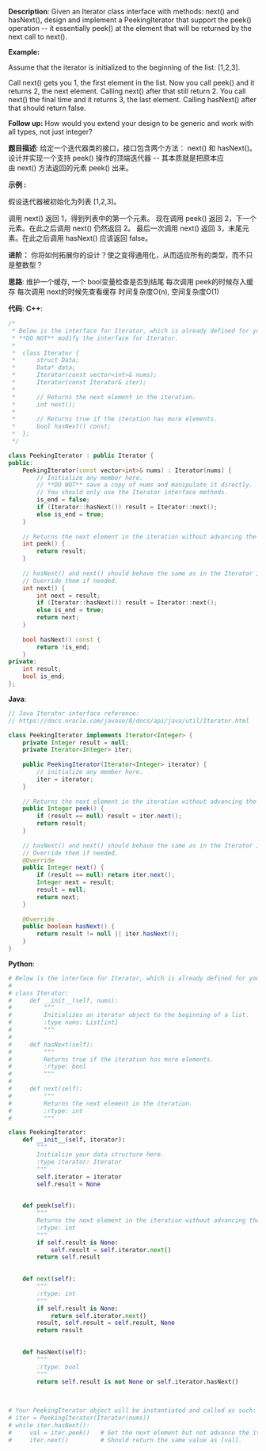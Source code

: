 __Description__:
Given an Iterator class interface with methods: next() and hasNext(), design and implement a PeekingIterator that support the peek() operation -- it essentially peek() at the element that will be returned by the next call to next().

__Example:__

Assume that the iterator is initialized to the beginning of the list: [1,2,3].

Call next() gets you 1, the first element in the list.
Now you call peek() and it returns 2, the next element. Calling next() after that still return 2. 
You call next() the final time and it returns 3, the last element. 
Calling hasNext() after that should return false.

__Follow up:__
How would you extend your design to be generic and work with all types, not just integer?

__题目描述__:
给定一个迭代器类的接口，接口包含两个方法： next() 和 hasNext()。设计并实现一个支持 peek() 操作的顶端迭代器 -- 其本质就是把原本应由 next() 方法返回的元素 peek() 出来。

__示例 :__

假设迭代器被初始化为列表 [1,2,3]。

调用 next() 返回 1，得到列表中的第一个元素。
现在调用 peek() 返回 2，下一个元素。在此之后调用 next() 仍然返回 2。
最后一次调用 next() 返回 3，末尾元素。在此之后调用 hasNext() 应该返回 false。

__进阶：__
你将如何拓展你的设计？使之变得通用化，从而适应所有的类型，而不只是整数型？

__思路__:
维护一个缓存, 一个 bool变量检查是否到结尾
每次调用 peek的时候存入缓存
每次调用 next的时候先查看缓存
时间复杂度O(n), 空间复杂度O(1)

__代码__:
__C++__:
```C++
/*
 * Below is the interface for Iterator, which is already defined for you.
 * **DO NOT** modify the interface for Iterator.
 *
 *  class Iterator {
 *      struct Data;
 *      Data* data;
 *      Iterator(const vector<int>& nums);
 *      Iterator(const Iterator& iter);
 *
 *      // Returns the next element in the iteration.
 *      int next();
 *
 *      // Returns true if the iteration has more elements.
 *      bool hasNext() const;
 *  };
 */

class PeekingIterator : public Iterator {
public:
    PeekingIterator(const vector<int>& nums) : Iterator(nums) {
        // Initialize any member here.
        // **DO NOT** save a copy of nums and manipulate it directly.
        // You should only use the Iterator interface methods.
        is_end = false;
        if (Iterator::hasNext()) result = Iterator::next();
        else is_end = true;
    }
    
    // Returns the next element in the iteration without advancing the iterator.
    int peek() {
        return result;
    }
    
    // hasNext() and next() should behave the same as in the Iterator interface.
    // Override them if needed.
    int next() {
        int next = result;
        if (Iterator::hasNext()) result = Iterator::next();
        else is_end = true;
        return next;
    }
    
    bool hasNext() const {
        return !is_end;
    }
private:
    int result;
    bool is_end;
};
```

__Java__:
```Java
// Java Iterator interface reference:
// https://docs.oracle.com/javase/8/docs/api/java/util/Iterator.html

class PeekingIterator implements Iterator<Integer> {
    private Integer result = null;
    private Iterator<Integer> iter;
    
    public PeekingIterator(Iterator<Integer> iterator) {
        // initialize any member here.
        iter = iterator;
    }
    
    // Returns the next element in the iteration without advancing the iterator.
    public Integer peek() {
        if (result == null) result = iter.next();
        return result;
    }
    
    // hasNext() and next() should behave the same as in the Iterator interface.
    // Override them if needed.
    @Override
    public Integer next() {
        if (result == null) return iter.next();
        Integer next = result;
        result = null;
        return next;
    }
    
    @Override
    public boolean hasNext() {
        return result != null || iter.hasNext();
    }
}
```

__Python__:
```Python
# Below is the interface for Iterator, which is already defined for you.
#
# class Iterator:
#     def __init__(self, nums):
#         """
#         Initializes an iterator object to the beginning of a list.
#         :type nums: List[int]
#         """
#
#     def hasNext(self):
#         """
#         Returns true if the iteration has more elements.
#         :rtype: bool
#         """
#
#     def next(self):
#         """
#         Returns the next element in the iteration.
#         :rtype: int
#         """

class PeekingIterator:
    def __init__(self, iterator):
        """
        Initialize your data structure here.
        :type iterator: Iterator
        """
        self.iterator = iterator
        self.result = None

        
    def peek(self):
        """
        Returns the next element in the iteration without advancing the iterator.
        :rtype: int
        """
        if self.result is None:
            self.result = self.iterator.next()
        return self.result
        

    def next(self):
        """
        :rtype: int
        """
        if self.result is None:
            return self.iterator.next()
        result, self.result = self.result, None
        return result
        

    def hasNext(self):
        """
        :rtype: bool
        """
        return self.result is not None or self.iterator.hasNext()
    
        

# Your PeekingIterator object will be instantiated and called as such:
# iter = PeekingIterator(Iterator(nums))
# while iter.hasNext():
#     val = iter.peek()   # Get the next element but not advance the iterator.
#     iter.next()         # Should return the same value as [val].
```